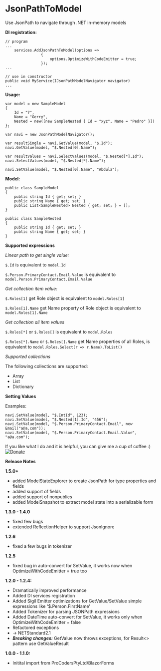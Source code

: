 # JsonPathToModel
Use JsonPath to navigate through .NET in-memory models

**DI registration:**

```
// program
...
    services.AddJsonPathToModel(options => 
                { 
                    options.OptimizeWithCodeEmitter = true;
                });
...

// use in constructor
public void MyService(IJsonPathModelNavigator navigator)
...
```

**Usage:**

```
var model = new SampleModel
{
    Id = "7",
    Name = "Gerry",
    Nested = new([new SampleNested { Id = "xyz", Name = "Pedro" }])
};

var navi = new JsonPathModelNavigator();

var resultSingle = navi.GetValue(model, "$.Id");
navi.GetValue(model, "$.Nested[0].Name");

var resultValues = navi.SelectValues(model, "$.Nested[*].Id");
navi.SelectValues(model, "$.Nested[*].Name");

navi.SetValue(model, "$.Nested[0].Name", "Abdula");
```

**Model:**

```
public class SampleModel
{
    public string Id { get; set; } 
    public string Name { get; set; }
    public List<SampleNested> Nested { get; set; } = [];
}

public class SampleNested
{
    public string Id { get; set; }
    public string Name { get; set; }
}
```

**Supported expressions**

*Linear path to get single value:*

```$.Id```
is equivalent to
```model.Id```

```$.Person.PrimaryContact.Email.Value```
is equivalent to
```model.Person.PrimaryContact.Email.Value```

*Get collection item value:*

```$.Roles[1]```
get Role object is equivalent to
```model.Roles[1]```

```$.Roles[1].Name```
get Name property of Role object is equivalent to
```model.Roles[1].Name```

*Get collection all item values*

```$.Roles[*]``` or ```$.Roles[]```
is equivalent to
```model.Roles```

```$.Roles[*].Name``` or ```$.Roles[].Name```
get Name properties of all Roles, is equivalent to
```model.Roles.Select(r => r.Name).ToList()```

*Supported collections*

The following collections are supported:
- Array
- List
- Dictionary

**Setting Values**

Examples:

```
navi.SetValue(model, "$.IntId", 123);
navi.SetValue(model, "$.Nested[1].Id", "456");
navi.SetValue(model, "$.Person.PrimaryContact.Email", new Email("a@a.com"));
navi.SetValue(model, "$.Person.PrimaryContact.Email.Value", "a@a.com");
```
If you like what I do and it is helpful, you can give me a cup of coffee :)
[![Donate](https://img.shields.io/badge/Donate-PayPal-green.svg)](https://www.paypal.com/donate?hosted_button_id=Q7XEPGTBQFWNG)

**Release Notes**

**1.5.0+**
- added ModelStateExplorer to create JsonPath for type properties and fields
- added support of fields
- added support of nonpublics
- added ModelSnapshot to extract model state into a serializable form

**1.3.0 - 1.4.0**
- fixed few bugs
- extended ReflectionHelper to support JsonIgnore

**1.2.6**
- fixed a few bugs in tokenizer

**1.2.5**
- fixed bug in auto-convert for SetValue, it works now when OptimizeWithCodeEmitter = true too

**1.2.0 - 1.2.4:**
- Dramatically improved performance
- Added DI services registration
- Added Sigil Emitter optimizations for GetValue/SetValue simple expressions like '$.Person.FirstName'
- Added Tokenizer for parsing JSONPath expressions
- Added DateTime auto-convert for SetValue, it works only when OptimizeWithCodeEmitter = false
- Refactored exceptions
- -> NETStandard2.1
- ***Breaking changes:*** GetValue now throws exceptions, for Result<> pattern use GetValueResult

**1.0.0 - 1.1.0:**
- Initital import from ProCodersPtyLtd/BlazorForms